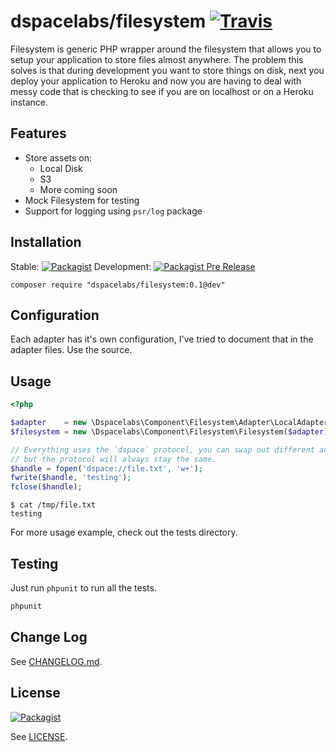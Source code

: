 dspacelabs/filesystem [![Travis](https://img.shields.io/travis/dSpaceLabs/Filesystem.svg)](https://travis-ci.org/dSpaceLabs/Filesystem)
=====================

Filesystem is generic PHP wrapper around the filesystem that allows you to setup
your application to store files almost anywhere. The problem this solves is that
during development you want to store things on disk, next you deploy your
application to Heroku and now you are having to deal with messy code that is
checking to see if you are on localhost or on a Heroku instance.

## Features

- Store assets on:
  - Local Disk
  - S3
  - More coming soon
- Mock Filesystem for testing
- Support for logging using `psr/log` package

## Installation

Stable: [![Packagist](https://img.shields.io/packagist/v/dspacelabs/filesystem.svg)](https://packagist.org/packages/dspacelabs/filesystem)
Development: [![Packagist Pre Release](https://img.shields.io/packagist/vpre/dspacelabs/filesystem.svg)](https://packagist.org/packages/dspacelabs/filesystem)

```shell
composer require "dspacelabs/filesystem:0.1@dev"
```

## Configuration

Each adapter has it's own configuration, I've tried to document that in the
adapter files. Use the source.

## Usage

```php
<?php

$adapter    = new \Dspacelabs\Component\Filesystem\Adapter\LocalAdapter('/tmp');
$filesystem = new \Dspacelabs\Component\Filesystem\Filesystem($adapter);

// Everything uses the `dspace` protocol, you can swap out different adapters
// but the protocol will always stay the same.
$handle = fopen('dspace://file.txt', 'w+');
fwrite($handle, 'testing');
fclose($handle);
```

```shell
$ cat /tmp/file.txt
testing
```

For more usage example, check out the tests directory.

## Testing

Just run `phpunit` to run all the tests.

```bash
phpunit
```

## Change Log

See [CHANGELOG.md].

## License

[![Packagist](https://img.shields.io/packagist/l/dSpaceLabs/Filesystem.svg)](https://github.com/dSpaceLabs/Filesystem/blob/master/LICENSE)

See [LICENSE].

[CHANGELOG.md]: CHANGELOG.md
[LICENSE]: LICENSE
